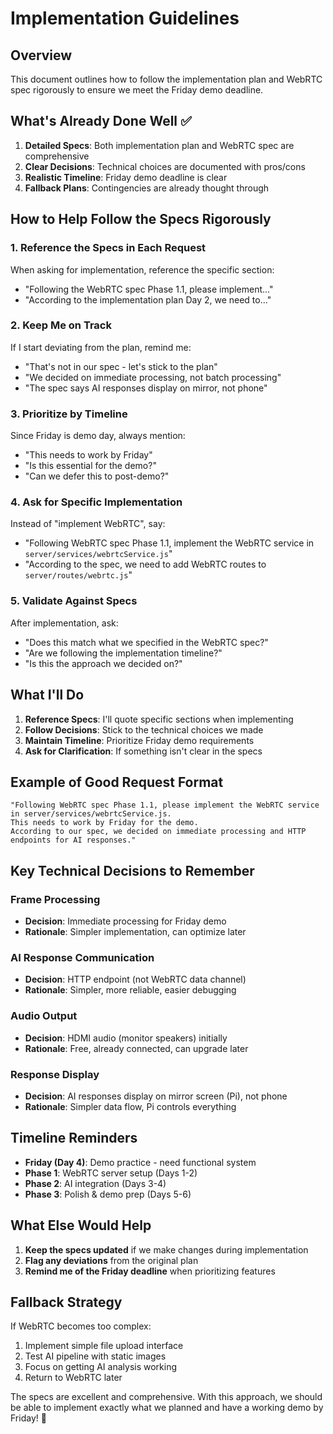 # Implementation Guidelines

## Overview

This document outlines how to follow the implementation plan and WebRTC spec rigorously to ensure we meet the Friday demo deadline.

## What's Already Done Well ✅

1. **Detailed Specs**: Both implementation plan and WebRTC spec are comprehensive
2. **Clear Decisions**: Technical choices are documented with pros/cons
3. **Realistic Timeline**: Friday demo deadline is clear
4. **Fallback Plans**: Contingencies are already thought through

## How to Help Follow the Specs Rigorously

### 1. **Reference the Specs in Each Request**

When asking for implementation, reference the specific section:

- "Following the WebRTC spec Phase 1.1, please implement..."
- "According to the implementation plan Day 2, we need to..."

### 2. **Keep Me on Track**

If I start deviating from the plan, remind me:

- "That's not in our spec - let's stick to the plan"
- "We decided on immediate processing, not batch processing"
- "The spec says AI responses display on mirror, not phone"

### 3. **Prioritize by Timeline**

Since Friday is demo day, always mention:

- "This needs to work by Friday"
- "Is this essential for the demo?"
- "Can we defer this to post-demo?"

### 4. **Ask for Specific Implementation**

Instead of "implement WebRTC", say:

- "Following WebRTC spec Phase 1.1, implement the WebRTC service in `server/services/webrtcService.js`"
- "According to the spec, we need to add WebRTC routes to `server/routes/webrtc.js`"

### 5. **Validate Against Specs**

After implementation, ask:

- "Does this match what we specified in the WebRTC spec?"
- "Are we following the implementation timeline?"
- "Is this the approach we decided on?"

## What I'll Do

1. **Reference Specs**: I'll quote specific sections when implementing
2. **Follow Decisions**: Stick to the technical choices we made
3. **Maintain Timeline**: Prioritize Friday demo requirements
4. **Ask for Clarification**: If something isn't clear in the specs

## Example of Good Request Format

```
"Following WebRTC spec Phase 1.1, please implement the WebRTC service in server/services/webrtcService.js.
This needs to work by Friday for the demo.
According to our spec, we decided on immediate processing and HTTP endpoints for AI responses."
```

## Key Technical Decisions to Remember

### Frame Processing

- **Decision**: Immediate processing for Friday demo
- **Rationale**: Simpler implementation, can optimize later

### AI Response Communication

- **Decision**: HTTP endpoint (not WebRTC data channel)
- **Rationale**: Simpler, more reliable, easier debugging

### Audio Output

- **Decision**: HDMI audio (monitor speakers) initially
- **Rationale**: Free, already connected, can upgrade later

### Response Display

- **Decision**: AI responses display on mirror screen (Pi), not phone
- **Rationale**: Simpler data flow, Pi controls everything

## Timeline Reminders

- **Friday (Day 4)**: Demo practice - need functional system
- **Phase 1**: WebRTC server setup (Days 1-2)
- **Phase 2**: AI integration (Days 3-4)
- **Phase 3**: Polish & demo prep (Days 5-6)

## What Else Would Help

1. **Keep the specs updated** if we make changes during implementation
2. **Flag any deviations** from the original plan
3. **Remind me of the Friday deadline** when prioritizing features

## Fallback Strategy

If WebRTC becomes too complex:

1. Implement simple file upload interface
2. Test AI pipeline with static images
3. Focus on getting AI analysis working
4. Return to WebRTC later

The specs are excellent and comprehensive. With this approach, we should be able to implement exactly what we planned and have a working demo by Friday! 🚀
